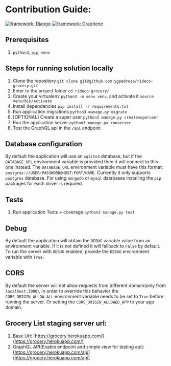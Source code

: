 # Contribution Guide:
[![framework: Django](https://img.shields.io/badge/framework-Django-006400.svg)](https://www.djangoproject.com/) [![framework: Graphene](https://img.shields.io/badge/framework-Graphene-ee7600.svg)](http://docs.graphene-python.org/projects/django/en/latest/)

## Prerequisites
1. `python3`, `pip`, `venv`

## Steps for running solution locally
1. Clone the repository `git clone git@github.com:ygpedroso/rideco-grocery.git`
2. Enter to the project folder `cd rideco-grocery/`
3. Create your virtualenv `python3 -m venv venv`, and activate it `source venv/bin/activate`
4. Install dependencies `pip install -r requirements.txt`
5. Run application migrations `python3 manage.py migrate`
6. [OPTIONAL] Create a super user `python3 manage.py createsuperuser`
7. Run the application server `python3 manage.py runserver`
8. Test the GraphQL api in the `/api` endpoint

## Database configuration
By default the application will use an `sqlite3` database, but if the `DATABASE_URL` environment variable is provided then 
it will connect to this one instead. The `DATABASE_URL` environment variable must have this format: 
`postgres://USER:PASSWORD@HOST:PORT/NAME`. Currently it only supports `postgres` database. For using `mongodb` or `mysql` 
databases installing the `pip` packages for each driver is required.

## Tests
1. Run application Tests + coverage `python3 manage.py test`

## Debug
By default the application will obtain the `DEBUG` variable value from an environment variable. If it is not defined it
will fallback to `False` by default. To run the server with `DEBUG` enabled, provide the `DEBUG` environment variable with
`True`.   

## CORS
By default the server will not allow requests from different domain(only from `localhost:3000`), in order to override 
this behavior the `CORS_ORIGIN_ALLOW_ALL` environment variable needs to be set to `True` before running the server. Or
setting the `CORS_ORIGIN_ALLOWED_APP` to your app domain.

## Grocery List staging server url:
1. Base Url: [https://grocery.herokuapp.com/](https://grocery.herokuapp.com/)
2. GraphQL API(Enable endpoint and simple view for testing api): 
[https://grocery.herokuapp.com/api](https://grocery.herokuapp.com/api)
